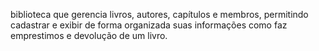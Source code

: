 biblioteca que gerencia livros, autores, capítulos e membros, permitindo cadastrar e exibir de forma organizada suas informações como faz emprestimos e devolução de um livro.

